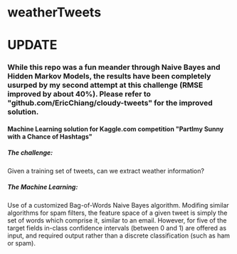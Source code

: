 weatherTweets
=============

<h1>UPDATE</h1>
<h3>While this repo was a fun meander through Naive Bayes and Hidden Markov Models, the results have been completely usurped by my second attempt at this challenge (RMSE improved by about 40%). Please refer to "github.com/EricChiang/cloudy-tweets" for the improved solution.</h3>


<h4>Machine Learning solution for Kaggle.com competition "Partlmy Sunny with a Chance of Hashtags"</h4>

<h5>The challenge:</h5>
Given a training set of tweets, can we extract weather information?

<h5>The Machine Learning:</h5>
Use of a customized Bag-of-Words Naive Bayes algorithm. Modifing similar algorithms for spam filters, the feature space of a given tweet is simply the set of words which comprise it, similar to an email. However, for five of the target fields in-class confidence intervals (between 0 and 1) are offered as input, and required output rather than a discrete classification (such as ham or spam). 
